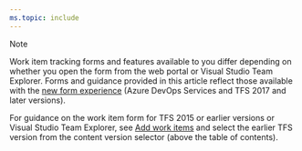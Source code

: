 ```yaml
---
ms.topic: include
---
```


> [!NOTE]  
> Work item tracking forms and features available to you differ depending on whether you open the form from the web portal or Visual Studio Team Explorer. Forms and guidance provided in this article reflect those available with the [new form experience](/azure/devops/reference/process/new-work-item-experience) (Azure DevOps Services and TFS 2017 and later versions). 
>
> For guidance on the work item form for TFS 2015 or earlier versions or Visual Studio Team Explorer, see [Add work items](/azure/devops/boards/backlogs/add-work-items) and select the earlier TFS version from the content version selector (above the table of contents).    
